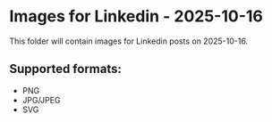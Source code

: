 # Images for Linkedin - 2025-10-16

This folder will contain images for Linkedin posts on 2025-10-16.

## Supported formats:
- PNG
- JPG/JPEG
- SVG
